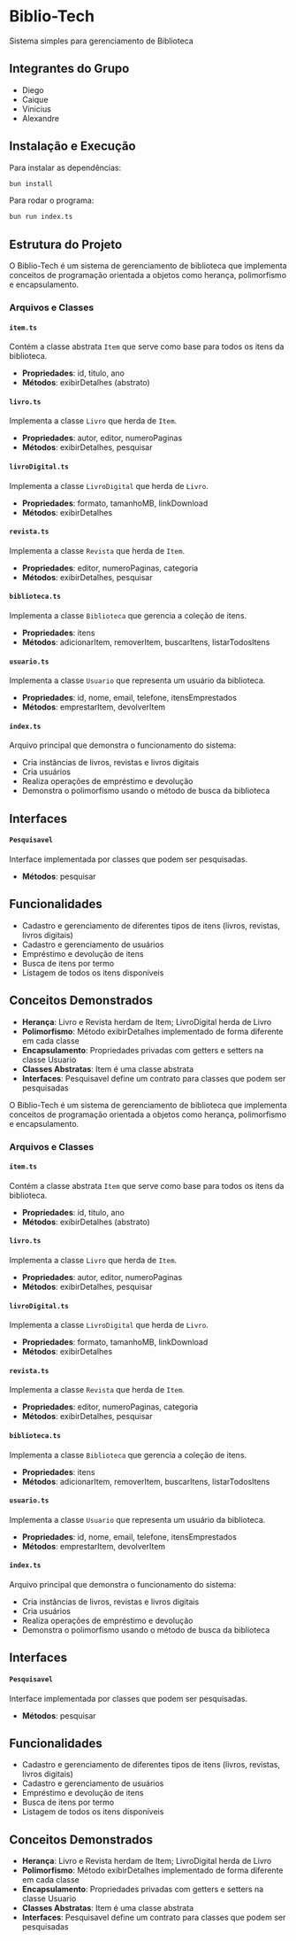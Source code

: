 # Biblio-Tech
Sistema simples para gerenciamento de Biblioteca

## Integrantes do Grupo
- Diego
- Caique
- Vinicius
- Alexandre

## Instalação e Execução

Para instalar as dependências:
```bash
bun install
```

Para rodar o programa:
```bash
bun run index.ts
```

## Estrutura do Projeto

O Biblio-Tech é um sistema de gerenciamento de biblioteca que implementa conceitos de programação orientada a objetos como herança, polimorfismo e encapsulamento.

### Arquivos e Classes

#### `item.ts`
Contém a classe abstrata `Item` que serve como base para todos os itens da biblioteca.
- **Propriedades**: id, titulo, ano
- **Métodos**: exibirDetalhes (abstrato)

#### `livro.ts`
Implementa a classe `Livro` que herda de `Item`.
- **Propriedades**: autor, editor, numeroPaginas
- **Métodos**: exibirDetalhes, pesquisar

#### `livroDigital.ts`
Implementa a classe `LivroDigital` que herda de `Livro`.
- **Propriedades**: formato, tamanhoMB, linkDownload
- **Métodos**: exibirDetalhes

#### `revista.ts`
Implementa a classe `Revista` que herda de `Item`.
- **Propriedades**: editor, numeroPaginas, categoria
- **Métodos**: exibirDetalhes, pesquisar

#### `biblioteca.ts`
Implementa a classe `Biblioteca` que gerencia a coleção de itens.
- **Propriedades**: itens
- **Métodos**: adicionarItem, removerItem, buscarItens, listarTodosItens

#### `usuario.ts`
Implementa a classe `Usuario` que representa um usuário da biblioteca.
- **Propriedades**: id, nome, email, telefone, itensEmprestados
- **Métodos**: emprestarItem, devolverItem

#### `index.ts`
Arquivo principal que demonstra o funcionamento do sistema:
- Cria instâncias de livros, revistas e livros digitais
- Cria usuários
- Realiza operações de empréstimo e devolução
- Demonstra o polimorfismo usando o método de busca da biblioteca

## Interfaces

#### `Pesquisavel`
Interface implementada por classes que podem ser pesquisadas.
- **Métodos**: pesquisar

## Funcionalidades

- Cadastro e gerenciamento de diferentes tipos de itens (livros, revistas, livros digitais)
- Cadastro e gerenciamento de usuários
- Empréstimo e devolução de itens
- Busca de itens por termo
- Listagem de todos os itens disponíveis

## Conceitos Demonstrados

- **Herança**: Livro e Revista herdam de Item; LivroDigital herda de Livro
- **Polimorfismo**: Método exibirDetalhes implementado de forma diferente em cada classe
- **Encapsulamento**: Propriedades privadas com getters e setters na classe Usuario
- **Classes Abstratas**: Item é uma classe abstrata
- **Interfaces**: Pesquisavel define um contrato para classes que podem ser pesquisadas

O Biblio-Tech é um sistema de gerenciamento de biblioteca que implementa conceitos de programação orientada a objetos como herança, polimorfismo e encapsulamento.

### Arquivos e Classes

#### `item.ts`
Contém a classe abstrata `Item` que serve como base para todos os itens da biblioteca.
- **Propriedades**: id, titulo, ano
- **Métodos**: exibirDetalhes (abstrato)

#### `livro.ts`
Implementa a classe `Livro` que herda de `Item`.
- **Propriedades**: autor, editor, numeroPaginas
- **Métodos**: exibirDetalhes, pesquisar

#### `livroDigital.ts`
Implementa a classe `LivroDigital` que herda de `Livro`.
- **Propriedades**: formato, tamanhoMB, linkDownload
- **Métodos**: exibirDetalhes

#### `revista.ts`
Implementa a classe `Revista` que herda de `Item`.
- **Propriedades**: editor, numeroPaginas, categoria
- **Métodos**: exibirDetalhes, pesquisar

#### `biblioteca.ts`
Implementa a classe `Biblioteca` que gerencia a coleção de itens.
- **Propriedades**: itens
- **Métodos**: adicionarItem, removerItem, buscarItens, listarTodosItens

#### `usuario.ts`
Implementa a classe `Usuario` que representa um usuário da biblioteca.
- **Propriedades**: id, nome, email, telefone, itensEmprestados
- **Métodos**: emprestarItem, devolverItem

#### `index.ts`
Arquivo principal que demonstra o funcionamento do sistema:
- Cria instâncias de livros, revistas e livros digitais
- Cria usuários
- Realiza operações de empréstimo e devolução
- Demonstra o polimorfismo usando o método de busca da biblioteca

## Interfaces

#### `Pesquisavel`
Interface implementada por classes que podem ser pesquisadas.
- **Métodos**: pesquisar

## Funcionalidades

- Cadastro e gerenciamento de diferentes tipos de itens (livros, revistas, livros digitais)
- Cadastro e gerenciamento de usuários
- Empréstimo e devolução de itens
- Busca de itens por termo
- Listagem de todos os itens disponíveis

## Conceitos Demonstrados

- **Herança**: Livro e Revista herdam de Item; LivroDigital herda de Livro
- **Polimorfismo**: Método exibirDetalhes implementado de forma diferente em cada classe
- **Encapsulamento**: Propriedades privadas com getters e setters na classe Usuario
- **Classes Abstratas**: Item é uma classe abstrata
- **Interfaces**: Pesquisavel define um contrato para classes que podem ser pesquisadas
